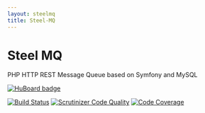 ```yaml
---
layout: steelmq
title: Steel-MQ
---
```


Steel MQ
========

PHP HTTP REST Message Queue based on Symfony and MySQL

[![HuBoard badge](http://img.shields.io/badge/Hu-Board-7965cc.svg)](https://huboard.com/aerialship/steel-mq/)

[![Build Status](https://scrutinizer-ci.com/g/aerialship/steel-mq/badges/build.png?b=master)](https://scrutinizer-ci.com/g/aerialship/steel-mq/build-status/master)
[![Scrutinizer Code Quality](https://scrutinizer-ci.com/g/aerialship/steel-mq/badges/quality-score.png?b=master)](https://scrutinizer-ci.com/g/aerialship/steel-mq/?branch=master)
[![Code Coverage](https://img.shields.io/coveralls/aerialship/steel-mq.svg)](https://coveralls.io/r/aerialship/steel-mq)

